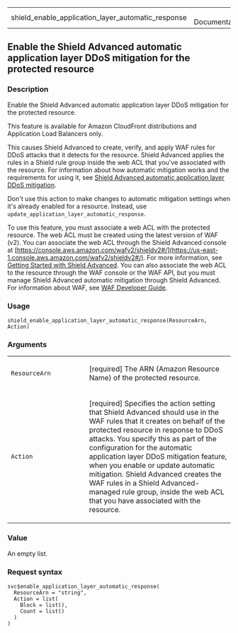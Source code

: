 <table style="width: 100%;">
<tbody>
<tr class="odd">
<td>shield_enable_application_layer_automatic_response</td>
<td style="text-align: right;">R Documentation</td>
</tr>
</tbody>
</table>

## Enable the Shield Advanced automatic application layer DDoS mitigation for the protected resource

### Description

Enable the Shield Advanced automatic application layer DDoS mitigation
for the protected resource.

This feature is available for Amazon CloudFront distributions and
Application Load Balancers only.

This causes Shield Advanced to create, verify, and apply WAF rules for
DDoS attacks that it detects for the resource. Shield Advanced applies
the rules in a Shield rule group inside the web ACL that you've
associated with the resource. For information about how automatic
mitigation works and the requirements for using it, see [Shield Advanced
automatic application layer DDoS
mitigation](https://docs.aws.amazon.com/waf/latest/developerguide/ddos-automatic-app-layer-response.html).

Don't use this action to make changes to automatic mitigation settings
when it's already enabled for a resource. Instead, use
`update_application_layer_automatic_response`.

To use this feature, you must associate a web ACL with the protected
resource. The web ACL must be created using the latest version of WAF
(v2). You can associate the web ACL through the Shield Advanced console
at
[https://console.aws.amazon.com/wafv2/shieldv2#/](https://us-east-1.console.aws.amazon.com/wafv2/shieldv2#/).
For more information, see [Getting Started with Shield
Advanced](https://docs.aws.amazon.com/waf/latest/developerguide/getting-started-ddos.html).
You can also associate the web ACL to the resource through the WAF
console or the WAF API, but you must manage Shield Advanced automatic
mitigation through Shield Advanced. For information about WAF, see [WAF
Developer
Guide](https://docs.aws.amazon.com/waf/latest/developerguide/).

### Usage

    shield_enable_application_layer_automatic_response(ResourceArn, Action)

### Arguments

<table>
<colgroup>
<col style="width: 35%" />
<col style="width: 65%" />
</colgroup>
<tbody>
<tr class="odd">
<td><code
id="shield_enable_application_layer_automatic_response_:_ResourceArn">ResourceArn</code></td>
<td><p>[required] The ARN (Amazon Resource Name) of the protected
resource.</p></td>
</tr>
<tr class="even">
<td><code
id="shield_enable_application_layer_automatic_response_:_Action">Action</code></td>
<td><p>[required] Specifies the action setting that Shield Advanced
should use in the WAF rules that it creates on behalf of the protected
resource in response to DDoS attacks. You specify this as part of the
configuration for the automatic application layer DDoS mitigation
feature, when you enable or update automatic mitigation. Shield Advanced
creates the WAF rules in a Shield Advanced-managed rule group, inside
the web ACL that you have associated with the resource.</p></td>
</tr>
</tbody>
</table>

### Value

An empty list.

### Request syntax

    svc$enable_application_layer_automatic_response(
      ResourceArn = "string",
      Action = list(
        Block = list(),
        Count = list()
      )
    )
